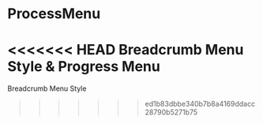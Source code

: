 # ProcessMenu
<<<<<<< HEAD
Breadcrumb Menu Style & Progress Menu
=======
Breadcrumb Menu Style
>>>>>>> ed1b83dbbe340b7b8a4169ddacc28790b5271b75
